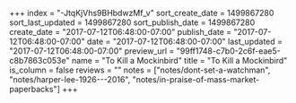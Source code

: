 +++
index = "-JtqKjVhs9BHbdwzMf_v"
sort_create_date = 1499867280
sort_last_updated = 1499867280
sort_publish_date = 1499867280
create_date = "2017-07-12T06:48:00-07:00"
publish_date = "2017-07-12T06:48:00-07:00"
date = "2017-07-12T06:48:00-07:00"
last_updated = "2017-07-12T06:48:00-07:00"
preview_url = "99ff1748-c7b0-2c6f-eae5-c8b7863c053e"
name = "To Kill a Mockinbird"
title = "To Kill a Mockinbird"
is_column = false
reviews = ""
notes = ["notes/dont-set-a-watchman", "notes/harper-lee-1926---2016", "notes/in-praise-of-mass-market-paperbacks"]
+++

